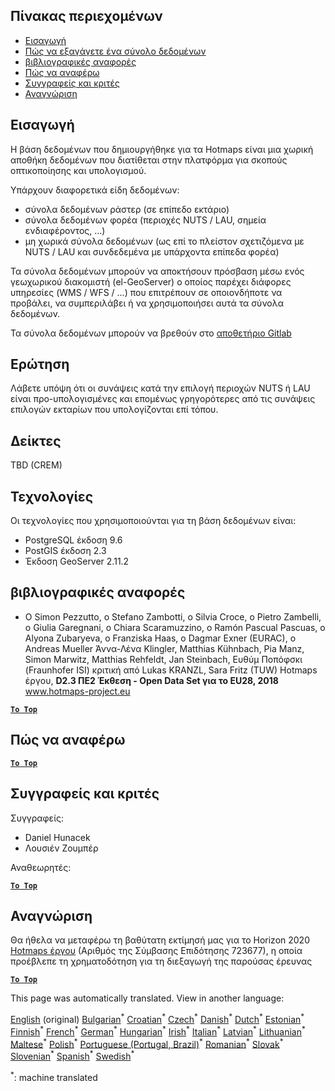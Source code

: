 <h2> Πίνακας περιεχομένων </h2><ul><li> <a href="#Introduction">Εισαγωγή</a> </li><li> <a href="#How-to-export-a-dataset">Πώς να εξαγάγετε ένα σύνολο δεδομένων</a> </li><li> <a href="#References">βιβλιογραφικές αναφορές</a> </li><li> <a href="#How-to-cite">Πώς να αναφέρω</a> </li><li> <a href="#Authors-and-reviewers">Συγγραφείς και κριτές</a> </li><li> <a href="#acknowledgement">Αναγνώριση</a> </li></ul><h2> Εισαγωγή </h2><p> Η βάση δεδομένων που δημιουργήθηκε για τα Hotmaps είναι μια χωρική αποθήκη δεδομένων που διατίθεται στην πλατφόρμα για σκοπούς οπτικοποίησης και υπολογισμού. </p><p> Υπάρχουν διαφορετικά είδη δεδομένων: </p><ul><li> σύνολα δεδομένων ράστερ (σε επίπεδο εκτάριο) </li><li> σύνολα δεδομένων φορέα (περιοχές NUTS / LAU, σημεία ενδιαφέροντος, ...) </li><li> μη χωρικά σύνολα δεδομένων (ως επί το πλείστον σχετιζόμενα με NUTS / LAU και συνδεδεμένα με υπάρχοντα επίπεδα φορέα) </li></ul><p> Τα σύνολα δεδομένων μπορούν να αποκτήσουν πρόσβαση μέσω ενός γεωχωρικού διακομιστή (el-GeoServer) ο οποίος παρέχει διάφορες υπηρεσίες (WMS / WFS / ...) που επιτρέπουν σε οποιονδήποτε να προβάλει, να συμπεριλάβει ή να χρησιμοποιήσει αυτά τα σύνολα δεδομένων. </p><p> Τα σύνολα δεδομένων μπορούν να βρεθούν στο <a href="https://gitlab.com/hotmaps">αποθετήριο Gitlab</a> </p><h2> Ερώτηση </h2><p> Λάβετε υπόψη ότι οι συνάψεις κατά την επιλογή περιοχών NUTS ή LAU είναι προ-υπολογισμένες και επομένως γρηγορότερες από τις συνάψεις επιλογών εκταρίων που υπολογίζονται επί τόπου. </p><h2> Δείκτες </h2><p> TBD (CREM) </p><h2> Τεχνολογίες </h2><p> Οι τεχνολογίες που χρησιμοποιούνται για τη βάση δεδομένων είναι: </p><ul><li> PostgreSQL έκδοση 9.6 </li><li> PostGIS έκδοση 2.3 </li><li> Έκδοση GeoServer 2.11.2 </li></ul><h2> βιβλιογραφικές αναφορές </h2><ul><li> Ο Simon Pezzutto, ο Stefano Zambotti, ο Silvia Croce, ο Pietro Zambelli, ο Giulia Garegnani, ο Chiara Scaramuzzino, ο Ramón Pascual Pascuas, ο Alyona Zubaryeva, ο Franziska Haas, ο Dagmar Exner (EURAC), ο Andreas Mueller Άννα-Λένα Klingler, Matthias Kühnbach, Pia Manz, Simon Marwitz, Matthias Rehfeldt, Jan Steinbach, Ευθύμ Ποπόφσκι (Fraunhofer ISI) κριτική από Lukas KRANZL, Sara Fritz (TUW) Hotmaps έργου, <strong>D2.3 ΠΕ2 Έκθεση - Open Data Set για το EU28, 2018</strong> <a href="http://www.hotmaps-project.eu/wp-content/uploads/2018/05/D2.3-Hotmaps_FINAL-VERSION_for-upload.pdf">www.hotmaps-project.eu</a> </li></ul><p><ins> <code><strong><a href="#table-of-contents">To Top</a></strong></code> </ins> </p><h2> Πώς να αναφέρω </h2><p><ins> <code><strong><a href="#table-of-contents">To Top</a></strong></code> </ins> </p><h2> Συγγραφείς και κριτές </h2><p> Συγγραφείς: </p><ul><li> Daniel Hunacek </li><li> Λουσιέν Ζουμπέρ </li></ul><p> Αναθεωρητές: </p><p><ins> <code><strong><a href="#table-of-contents">To Top</a></strong></code> </ins> </p><h2> Αναγνώριση </h2><p> Θα ήθελα να μεταφέρω τη βαθύτατη εκτίμησή μας για το Horizon 2020 <a href="https://www.hotmaps-project.eu">Hotmaps έργου</a> (Αριθμός της Σύμβασης Επιδότησης 723677), η οποία προέβλεπε τη χρηματοδότηση για τη διεξαγωγή της παρούσας έρευνας </p><p><ins> <code><strong><a href="#table-of-contents">To Top</a></strong></code> </ins> </p>

This page was automatically translated. View in another language:

[English](en-Database-behind-the-Hotmaps-toolbox) (original) [Bulgarian](bg-Database-behind-the-Hotmaps-toolbox)<sup>\*</sup> [Croatian](hr-Database-behind-the-Hotmaps-toolbox)<sup>\*</sup> [Czech](cs-Database-behind-the-Hotmaps-toolbox)<sup>\*</sup> [Danish](da-Database-behind-the-Hotmaps-toolbox)<sup>\*</sup> [Dutch](nl-Database-behind-the-Hotmaps-toolbox)<sup>\*</sup> [Estonian](et-Database-behind-the-Hotmaps-toolbox)<sup>\*</sup> [Finnish](fi-Database-behind-the-Hotmaps-toolbox)<sup>\*</sup> [French](fr-Database-behind-the-Hotmaps-toolbox)<sup>\*</sup> [German](de-Database-behind-the-Hotmaps-toolbox)<sup>\*</sup>  [Hungarian](hu-Database-behind-the-Hotmaps-toolbox)<sup>\*</sup> [Irish](ga-Database-behind-the-Hotmaps-toolbox)<sup>\*</sup> [Italian](it-Database-behind-the-Hotmaps-toolbox)<sup>\*</sup> [Latvian](lv-Database-behind-the-Hotmaps-toolbox)<sup>\*</sup> [Lithuanian](lt-Database-behind-the-Hotmaps-toolbox)<sup>\*</sup> [Maltese](mt-Database-behind-the-Hotmaps-toolbox)<sup>\*</sup> [Polish](pl-Database-behind-the-Hotmaps-toolbox)<sup>\*</sup> [Portuguese (Portugal, Brazil)](pt-Database-behind-the-Hotmaps-toolbox)<sup>\*</sup> [Romanian](ro-Database-behind-the-Hotmaps-toolbox)<sup>\*</sup> [Slovak](sk-Database-behind-the-Hotmaps-toolbox)<sup>\*</sup> [Slovenian](sl-Database-behind-the-Hotmaps-toolbox)<sup>\*</sup> [Spanish](es-Database-behind-the-Hotmaps-toolbox)<sup>\*</sup> [Swedish](sv-Database-behind-the-Hotmaps-toolbox)<sup>\*</sup> 

<sup>\*</sup>: machine translated
